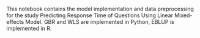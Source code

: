 This notebook contains the model implementation and data preprocessing for the study Predicting Response Time of Questions Using Linear
Mixed-effects Model. GBR and WLS are implemented in Python, EBLUP is implemented in R.
